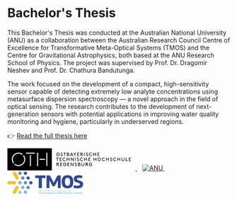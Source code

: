 # Bachelor's Thesis

This Bachelor's Thesis was conducted at the Australian National University (ANU) as a collaboration between the Australian Research Council Centre of Excellence for Transformative Meta-Optical Systems (TMOS) and the Centre for Gravitational Astrophysics, both based at the ANU Research School of Physics. The project was supervised by Prof. Dr. Dragomir Neshev and Prof. Dr. Chathura Bandutunga.

The work focused on the development of a compact, high-sensitivity sensor capable of detecting extremely low analyte concentrations using metasurface dispersion spectroscopy — a novel approach in the field of optical sensing. The research contributes to the development of next-generation sensors with potential applications in improving water quality monitoring and hygiene, particularly in underserved regions.

👉 [Read the full thesis here](./Bachelor_Thesis.pdf)

<p align="left">
  <a href="https://www.oth-regensburg.de/">
    <img src="assets/oth_logo.png" alt="OTH Regensburg" height="50"/>
  </a>
  &nbsp;&nbsp;
  <a href="https://www.anu.edu.au/">
    <img src="assets/anu_logo.png" alt="ANU" height="50"/>
  </a>
  &nbsp;&nbsp;
  <a href="https://tmos.org.au/">
    <img src="assets/tmos_logo.png" alt="TMOS" height="50"/>
  </a>
</p>

